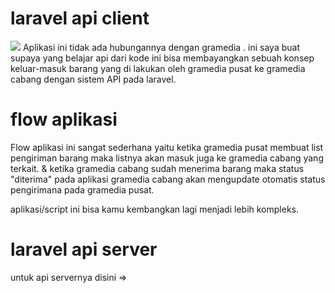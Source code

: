 # laravel api client
<img src="https://i.ibb.co/jVstTcw/1117-1.gif">
Aplikasi ini tidak ada hubungannya dengan gramedia .
ini saya buat supaya yang belajar api dari kode ini bisa membayangkan sebuah konsep keluar-masuk 
barang yang di lakukan oleh gramedia pusat ke gramedia cabang dengan sistem API pada laravel.

# flow aplikasi
Flow aplikasi ini sangat sederhana yaitu ketika gramedia pusat membuat list pengiriman barang maka listnya akan masuk juga ke gramedia cabang yang terkait.
& ketika gramedia cabang sudah menerima barang maka status "diterima" pada aplikasi gramedia cabang akan mengupdate otomatis status pengirimana pada gramedia pusat.

aplikasi/script ini bisa kamu kembangkan lagi menjadi lebih kompleks.

# laravel api server
untuk api servernya disini =>
